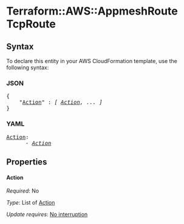 # Terraform::AWS::AppmeshRoute TcpRoute

## Syntax

To declare this entity in your AWS CloudFormation template, use the following syntax:

### JSON

<pre>
{
    "<a href="#action" title="Action">Action</a>" : <i>[ <a href="tcproute-action.md">Action</a>, ... ]</i>
}
</pre>

### YAML

<pre>
<a href="#action" title="Action">Action</a>: <i>
      - <a href="tcproute-action.md">Action</a></i>
</pre>

## Properties

#### Action

_Required_: No

_Type_: List of <a href="tcproute-action.md">Action</a>

_Update requires_: [No interruption](https://docs.aws.amazon.com/AWSCloudFormation/latest/UserGuide/using-cfn-updating-stacks-update-behaviors.html#update-no-interrupt)

